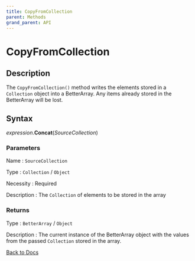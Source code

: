 ```yaml
---
title: CopyFromCollection
parent: Methods
grand_parent: API
---
```


# CopyFromCollection

## Description
The `CopyFromCollection()` method writes the elements stored in a `Collection` object into a BetterArray. Any items already stored in the BetterArray will be lost.

## Syntax

*expression*.**Concat**(*SourceCollection*)

### Parameters

Name 
: `SourceCollection`

Type
: `Collection` / `Object`

Necessity
: Required

Description
: The `Collection` of elements to be stored in the array

### Returns

Type
: `BetterArray` / `Object`

Description
: The current instance of the BetterArray object with the values from the passed `Collection` stored in the array. 


[Back to Docs](https://senipah.github.io/VBA-Better-Array/)